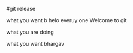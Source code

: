 #git release  

what you want b
helo everuy one
Welcome to git 

what you are doing

what you want bhargav
